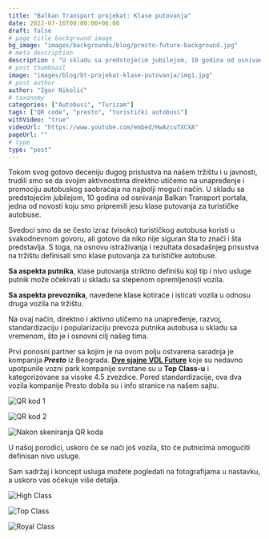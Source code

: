 ```yaml
---
title: "Balkan Transport projekat: Klase putovanja"
date: 2022-07-16T00:00:00+06:00
draft: false
# page title background image
bg_image: "images/backgrounds/blog/presto-future-background.jpg"
# meta description
description : "U skladu sa predstojećim jubilejom, 10 godina od osnivanja Balkan Transport portala, jedna od novosti koju smo pripremili jesu klase putovanja za turističke autobuse."
# post thumbnail
image: "images/blog/bt-projekat-klase-putovanja/img1.jpg"
# post author
author: "Igor Nikolić"
# taxonomy
categories: ["Autobusi", "Turizam"]
tags: ["QR code", "presto", "turistički autobusi"]
withVideo: "true"
videoUrl: "https://www.youtube.com/embed/HwAzcuTXCXA"
pageUrl: ""
# type
type: "post"
---
```


Tokom svog gotovo deceniju dugog pristustva na našem tržištu i u javnosti, trudili smo se da svojim aktivnostima direktno utičemo na unapređenje i promociju autobuskog saobraćaja na najbolji mogući način. U skladu sa predstojećim jubilejom, 10 godina od osnivanja Balkan Transport portala, jedna od novosti koju smo pripremili jesu klase putovanja za turističke autobuse. 

Svedoci smo da se često izraz (visoko) turističkog autobusa koristi u svakodnevnom govoru, ali gotovo da niko nije siguran šta to znači i šta predstavlja. S toga, na osnovu istraživanja i rezultata dosadašnjeg prisustva na tržištu definisali smo klase putovanja za turističke autobuse.

**Sa aspekta putnika**, klase putovanja striktno definišu koji tip i nivo usluge putnik može očekivati u skladu sa stepenom opremljenosti vozila. 

**Sa aspekta prevoznika**, navedene klase kotiraće i isticati vozila u odnosu druga vozila na tržištu.

Na ovaj način, direktno i aktivno utičemo na unapređenje, razvoj, standardizaciju i popularizaciju prevoza putnika autobusa u skladu sa vremenom, što je i osnovni cilj našeg tima. 

Prvi ponosni partner sa kojim je na ovom polju ostvarena saradnja je kompanija ***Presto*** iz Beograda. **[Dve sjajne VDL Future](https://www.balkantransport.net/blog/dve-future-za-presto/)** koje su nedavno upotpunile vozni park kompanije svrstane su u **Top Class-u** i kategorizovane sa visoke 4.5 zvezdice. Pored standardizacije, ova dva vozila kompanije Presto dobila su i info stranice na našem sajtu. 

![QR kod 1](/images/blog/bt-projekat-klase-putovanja/img3.jpeg "QR kod 1")

![QR kod 2](/images/blog/bt-projekat-klase-putovanja/img4.jpeg "QR kod 2")

![Nakon skeniranja QR koda](/images/blog/bt-projekat-klase-putovanja/img5.jpeg "Nakon skeniranja QR koda")

U našoj porodici, uskoro će se naći još vozila, što će putnicima omogućiti definisan nivo usluge. 

Sam sadržaj i koncept usluga možete pogledati na fotografijama u nastavku, a uskoro vas očekuje više detalja.

![High Class](/images/blog/bt-projekat-klase-putovanja/highClass.jpeg "High Class")

![Top Class](/images/blog/bt-projekat-klase-putovanja/topClass.jpeg "Top Class")

![Royal Class](/images/blog/bt-projekat-klase-putovanja/royalClass.jpeg "Royal Class")